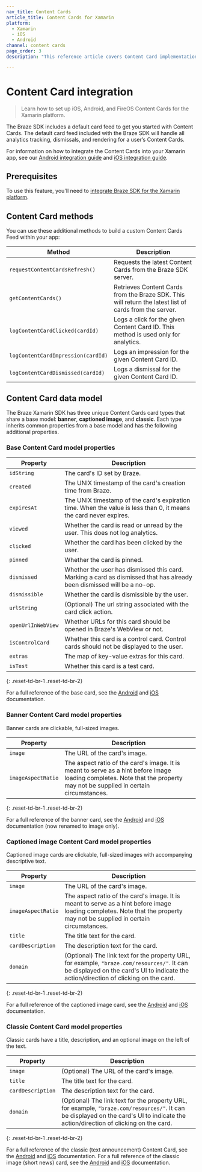 ```yaml
---
nav_title: Content Cards
article_title: Content Cards for Xamarin
platform: 
  - Xamarin
  - iOS
  - Android
channel: content cards
page_order: 3
description: "This reference article covers Content Card implementation guidelines for the Xamarin platform."

---
```


# Content Card integration

> Learn how to set up iOS, Android, and FireOS Content Cards for the Xamarin platform.

The Braze SDK includes a default card feed to get you started with Content Cards. The default card feed included with the Braze SDK will handle all analytics tracking, dismissals, and rendering for a user’s Content Cards.

For information on how to integrate the Content Cards into your Xamarin app, see our [Android integration guide]({{site.baseurl}}/developer_guide/platform_integration_guides/android/content_cards/data_models/) and [iOS integration guide]({{site.baseurl}}/developer_guide/platform_integration_guides/swift/content_cards/integration/).

## Prerequisites

To use this feature, you'll need to [integrate Braze SDK for the Xamarin platform]({{site.baseurl}}/developer_guide/platform_integration_guides/xamarin/initial_sdk_setup/).

## Content Card methods

You can use these additional methods to build a custom Content Cards Feed within your app:

| Method                                   | Description                                                                                            |
| ---------------------------------------- | ------------------------------------------------------------------------------------------------------ |
| `requestContentCardsRefresh()`           | Requests the latest Content Cards from the Braze SDK server.                                           |
| `getContentCards()`                      | Retrieves Content Cards from the Braze SDK. This will return the latest list of cards from the server. |
| `logContentCardClicked(cardId)`          | Logs a click for the given Content Card ID. This method is used only for analytics.                    |
| `logContentCardImpression(cardId)`       | Logs an impression for the given Content Card ID.                                                      |
| `logContentCardDismissed(cardId)`        | Logs a dismissal for the given Content Card ID.                                                        |

## Content Card data model

The Braze Xamarin SDK has three unique Content Cards card types that share a base model: **banner**, **captioned image**, and **classic**. Each type inherits common properties from a base model and has the following additional properties.

### Base Content Card model properties

|Property           | Description                                                                                                            |
|-------------------|------------------------------------------------------------------------------------------------------------------------|
|`idString`         | The card's ID set by Braze.                                                                                            |
|`created`          | The UNIX timestamp of the card's creation time from Braze.                                                             |
|`expiresAt`        | The UNIX timestamp of the card's expiration time. When the value is less than 0, it means the card never expires.      |
|`viewed`           | Whether the card is read or unread by the user. This does not log analytics.                                           |
|`clicked`          | Whether the card has been clicked by the user.                                                                         |
|`pinned`           | Whether the card is pinned.                                                                                            |
|`dismissed`        | Whether the user has dismissed this card. Marking a card as dismissed that has already been dismissed will be a no-op. |
|`dismissible`      | Whether the card is dismissible by the user.                                                                           |
|`urlString`        | (Optional) The url string associated with the card click action.                                                       |
|`openUrlInWebView` | Whether URLs for this card should be opened in Braze's WebView or not.                                                 |
|`isControlCard`    | Whether this card is a control card. Control cards should not be displayed to the user.                                |
|`extras`           | The map of key-value extras for this card.                                                                             |
|`isTest`           | Whether this card is a test card.                                                                                      |
{: .reset-td-br-1 .reset-td-br-2}

For a full reference of the base card, see the [Android](https://braze-inc.github.io/braze-android-sdk/kdoc/braze-android-sdk/com.braze.models.cards/-card/index.html) and [iOS](https://braze-inc.github.io/braze-swift-sdk/documentation/brazekit/braze/contentcard/data-swift.struct) documentation.

### Banner Content Card model properties

Banner cards are clickable, full-sized images.

|Property           | Description                                                                                                       |
|-------------------|-------------------------------------------------------------------------------------------------------------------|
|`image`            | The URL of the card's image.                                                                                      |
|`imageAspectRatio` | The aspect ratio of the card's image. It is meant to serve as a hint before image loading completes. Note that the property may not be supplied in certain circumstances. |
{: .reset-td-br-1 .reset-td-br-2}

For a full reference of the banner card, see the [Android](https://braze-inc.github.io/braze-android-sdk/kdoc/braze-android-sdk/com.braze.models.cards/-image-only-card/index.html) and [iOS](https://braze-inc.github.io/braze-swift-sdk/documentation/brazekit/braze/contentcard/imageonly-swift.struct) documentation (now renamed to image only).

### Captioned image Content Card model properties

Captioned image cards are clickable, full-sized images with accompanying descriptive text.

|Property           | Description                                                                                                       |
|-------------------|-------------------------------------------------------------------------------------------------------------------|
|`image`            | The URL of the card's image.                                                                                      |
|`imageAspectRatio` | The aspect ratio of the card's image. It is meant to serve as a hint before image loading completes. Note that the property may not be supplied in certain circumstances. |
|`title`            | The title text for the card.                                                                                      |
|`cardDescription`  | The description text for the card.                                                                                |
|`domain`           | (Optional) The link text for the property URL, for example, `"braze.com/resources/"`. It can be displayed on the card's UI to indicate the action/direction of clicking on the card. |
{: .reset-td-br-1 .reset-td-br-2}

For a full reference of the captioned image card, see the [Android](https://braze-inc.github.io/braze-android-sdk/kdoc/braze-android-sdk/com.braze.models.cards/-captioned-image-card/index.html) and [iOS](https://braze-inc.github.io/braze-swift-sdk/documentation/brazekit/braze/contentcard/captionedimage-swift.struct) documentation.

### Classic Content Card model properties

Classic cards have a title, description, and an optional image on the left of the text.

|Property           | Description                                                                                                       |
|-------------------|-------------------------------------------------------------------------------------------------------------------|
|`image`            | (Optional) The URL of the card's image.                                                                           |
|`title`            | The title text for the card.                                                                                      |
|`cardDescription`  | The description text for the card.                                                                                |
|`domain`           | (Optional) The link text for the property URL, for example, `"braze.com/resources/"`. It can be displayed on the card's UI to indicate the action/direction of clicking on the card. |
{: .reset-td-br-1 .reset-td-br-2}

For a full reference of the classic (text announcement) Content Card, see the [Android](https://braze-inc.github.io/braze-android-sdk/kdoc/braze-android-sdk/com.braze.models.cards/-text-announcement-card/index.html) and [iOS](https://braze-inc.github.io/braze-swift-sdk/documentation/brazekit/braze/contentcard/classic-swift.struct) documentation. For a full reference of the classic image (short news) card, see the [Android](https://braze-inc.github.io/braze-android-sdk/kdoc/braze-android-sdk/com.braze.models.cards/-short-news-card/index.html) and [iOS](https://braze-inc.github.io/braze-swift-sdk/documentation/brazekit/braze/contentcard/classicimage-swift.struct) documentation.

